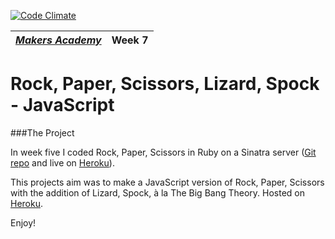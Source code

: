 [![Code Climate](https://codeclimate.com/repos/54539afde30ba0498801a6b2/badges/138a88809af7fd558dd5/gpa.svg)](https://codeclimate.com/repos/54539afde30ba0498801a6b2/feed)

| [*Makers Academy*](http://www.makersacademy.com) | Week 7 |
| ------------------------------------------------ | ------ |

# Rock, Paper, Scissors, Lizard, Spock - JavaScript

###The Project

In week five I coded Rock, Paper, Scissors in Ruby on a Sinatra server
([Git repo](https://github.com/ruthearle/rockpaperscissors) and live on [Heroku](https://rps-production.herokuapp.com/)).


This projects aim was to make a JavaScript version of Rock, Paper, Scissors with
the addition of Lizard, Spock, à la The Big Bang Theory. Hosted on [Heroku](http://rockpaperscissorslizardspockjs.herokuapp.com/
).

Enjoy!
